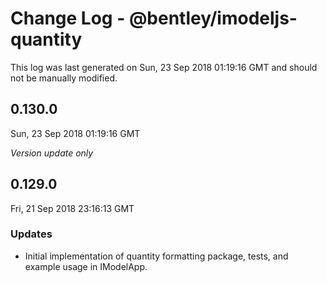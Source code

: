 # Change Log - @bentley/imodeljs-quantity

This log was last generated on Sun, 23 Sep 2018 01:19:16 GMT and should not be manually modified.

## 0.130.0
Sun, 23 Sep 2018 01:19:16 GMT

*Version update only*

## 0.129.0
Fri, 21 Sep 2018 23:16:13 GMT

### Updates

- Initial implementation of quantity formatting package, tests, and example usage in IModelApp.

